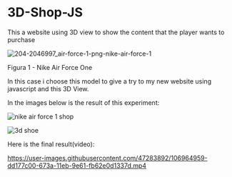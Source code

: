 # 3D-Shop-JS
This a website using 3D view to show the content that the player wants to purchase

![204-2046997_air-force-1-png-nike-air-force-1](https://user-images.githubusercontent.com/47283892/106964261-c0c70f80-6739-11eb-8723-c7d2183cbefc.png)

Figura 1 - Nike Air Force One

In this case i choose this model to give a try to my new website using javascript and this 3D View.

In the images below is the result of this experiment:

![nike air force 1 shop](https://user-images.githubusercontent.com/47283892/106964670-5ebada00-673a-11eb-9dba-0054a0a02bad.png)

![3d shoe](https://user-images.githubusercontent.com/47283892/106965228-341d5100-673b-11eb-9d2c-78b7d4c0b161.png)

Here is the final result(video):

https://user-images.githubusercontent.com/47283892/106964959-dd177c00-673a-11eb-9e61-fb62e0d1337d.mp4
